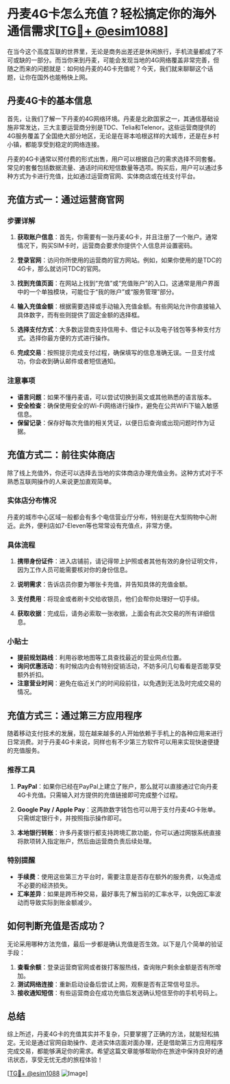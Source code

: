 # 丹麦4G卡怎么充值？轻松搞定你的海外通信需求[[TG💪+ @esim1088](https://t.me/s/esim1088)]

在当今这个高度互联的世界里，无论是商务出差还是休闲旅行，手机流量都成了不可或缺的一部分。而当你来到丹麦，可能会发现当地的4G网络覆盖非常完善，但随之而来的问题就是：如何给丹麦的4G卡充值呢？今天，我们就来聊聊这个话题，让你在国外也能畅快上网。

## 丹麦4G卡的基本信息

首先，让我们了解一下丹麦的4G网络环境。丹麦是北欧国家之一，其通信基础设施非常发达，三大主要运营商分别是TDC、Telia和Telenor。这些运营商提供的4G服务覆盖了全国绝大部分地区，无论是在哥本哈根这样的大城市，还是在乡村小镇，都能享受到稳定的网络连接。

丹麦的4G卡通常以预付费的形式出售，用户可以根据自己的需求选择不同套餐。常见的套餐包括数据流量、通话时间和短信数量等选项。购买后，用户可以通过多种方式为卡进行充值，比如通过运营商官网、实体商店或在线支付平台。

## 充值方式一：通过运营商官网

### 步骤详解

1. **获取账户信息**：首先，你需要有一张丹麦4G卡，并且注册了一个账户。通常情况下，购买SIM卡时，运营商会要求你提供个人信息并设置密码。

2. **登录官网**：访问你所使用的运营商的官方网站。例如，如果你使用的是TDC的4G卡，那么就访问TDC的官网。

3. **找到充值页面**：在网站上找到“充值”或“充值账户”的入口。这通常是用户界面中的一个单独模块，可能位于“我的账户”或“服务管理”部分。

4. **输入充值金额**：根据需要选择或手动输入充值金额。有些网站允许你直接输入具体数字，而有些则提供了固定金额的选择框。

5. **选择支付方式**：大多数运营商支持信用卡、借记卡以及电子钱包等多种支付方式。选择你最方便的方式进行操作。

6. **完成交易**：按照提示完成支付过程，确保填写的信息准确无误。一旦支付成功，你会收到确认邮件或者短信通知。

### 注意事项

- **语言问题**：如果不懂丹麦语，可以尝试切换到英文或其他熟悉的语言版本。
- **安全检查**：确保使用安全的Wi-Fi网络进行操作，避免在公共WiFi下输入敏感信息。
- **保留记录**：保存好每次充值的相关凭证，以便日后查询或出现问题时作为证据。

## 充值方式二：前往实体商店

除了线上充值外，你还可以选择去当地的实体商店办理充值业务。这种方式对于不熟悉互联网操作的人来说更加直观简单。

### 实体店分布情况

丹麦的城市中心区域一般都会有多个电信营业厅分布，特别是在大型购物中心附近。此外，便利店如7-Eleven等也常常设有充值点，非常方便。

### 具体流程

1. **携带身份证件**：进入店铺前，请记得带上护照或者其他有效的身份证明文件，因为工作人员可能需要核对你的身份信息。

2. **说明需求**：告诉店员你要为哪张卡充值，并告知具体的充值金额。

3. **支付费用**：将现金或者刷卡交给收银员，他们会帮你处理好一切手续。

4. **获取收据**：完成后，请务必索取一张收据，上面会有此次交易的所有详细信息。

### 小贴士

- **提前规划路线**：利用谷歌地图等工具查找最近的营业网点位置。
- **询问优惠活动**：有时候店内会有特别促销活动，不妨多问几句看看是否能享受额外折扣。
- **注意营业时间**：避免在临近关门的时间段前往，以免遇到无法及时完成交易的情况。

## 充值方式三：通过第三方应用程序

随着移动支付技术的发展，现在越来越多的人开始依赖于手机上的各种应用来进行日常消费。对于丹麦4G卡来说，同样也有不少第三方软件可以用来实现快速便捷的充值服务。

### 推荐工具

1. **PayPal**：如果你已经在PayPal上建立了账户，那么就可以直接通过它向丹麦4G卡充值。只需输入对方提供的充值链接即可完成整个过程。

2. **Google Pay / Apple Pay**：这两款数字钱包也可以用于支付丹麦4G卡账单。只需绑定银行卡，并按照指示操作即可。

3. **本地银行转账**：许多丹麦银行都支持跨境汇款功能，你可以通过网银系统直接将款项转入指定账户，然后由运营商负责后续处理。

### 特别提醒

- **手续费**：使用这些第三方平台时，需要注意是否存在额外的服务费，以免造成不必要的经济损失。
- **汇率差异**：如果是跨币种交易，最好事先了解当前的汇率水平，以免因汇率波动而导致实际到账金额减少。

## 如何判断充值是否成功？

无论采用哪种方法充值，最后一步都是确认充值是否生效。以下是几个简单的验证手段：

1. **查看余额**：登录运营商官网或者拨打客服热线，查询账户剩余金额是否有所增加。
2. **测试网络连接**：重新启动设备后尝试上网，观察是否有正常信号显示。
3. **接收通知短信**：有些运营商会在成功充值后发送确认短信至你的手机号码上。

## 总结

综上所述，丹麦4G卡的充值其实并不复杂，只要掌握了正确的方法，就能轻松搞定。无论是通过官网自助操作、走进实体店面对面办理，还是借助第三方应用程序完成交易，都能够满足你的需求。希望这篇文章能够帮助你在旅途中保持良好的通讯状态，享受无忧无虑的旅程体验！

[[TG💪+ @esim1088](https://t.me/s/esim1088) ![Image](https://i.postimg.cc/4NQfJmqS/Snipaste-2025-05-13-00-14-12.png)]